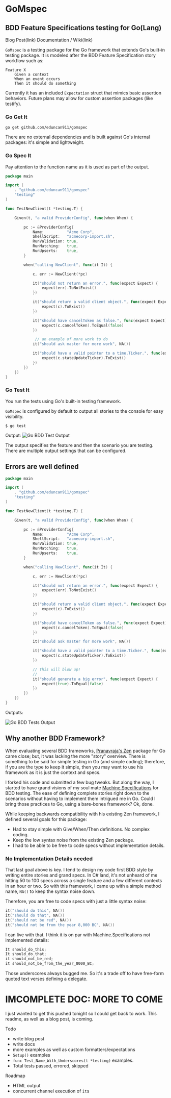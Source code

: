 # GoMspec

## BDD Feature Specifications testing for Go(Lang)

Blog Post(link)
Documentation / Wiki(link)

`GoMspec` is a testing package for the Go framework that extends Go's built-in testing package.  It is modeled after the BDD Feature Specification story workflow such as:

```
Feature X
    Given a context
    When an event occurs
    Then it should do something
```

Currently it has an included `Expectation` struct that mimics basic assertion behaviors.  Future plans may allow for custom assertion packages (like testify).

### Go Get It

`go get github.com/eduncan911/gomspec`

There are no external dependencies and is built against Go's internal packages: it's simple and lightweight.

### Go Spec It

Pay attention to the function name as it is used as part of the output.

```go
package main

import (
    . "github.com/eduncan911/gomspec"
    "testing"
)

func TestNewClient(t *testing.T) {

    Given(t, "a valid ProviderConfig", func(when When) {

        pc := &ProviderConfig{
            Name:          "Acme Corp",
            ShellScript:   "acmecorp-import.sh",
            RunValidation: true,
            RunMatching:   true,
            RunUpserts:    true,
        }

        when("calling NewClient", func(it It) {

            c, err := NewClient(*pc)

            it("should not return an error.", func(expect Expect) {
                expect(err).ToNotExist()
            })

            it("should return a valid client object.", func(expect Expect) {
                expect(c).ToExist()
            })

            it("should have cancelToken as false.", func(expect Expect) {
                expect(c.cancelToken).ToEqual(false)
            })

             // an example of more work to do
            it("should ask master for more work", NA())

            it("should have a valid pointer to a time.Ticker.", func(expect Expect) {
                expect(c.stateUpdateTicker).ToExist()
            })
        })
    })
}
```

### Go Test It

You run the tests using Go's built-in testing framework.  

`GoMspec` is configured by default to output all stories to the console for easy visibility.

`$ go test`

Output:
![Go BDD Test Output](http://i.imgur.com/MRJvVTc.png)

The output specifies the feature and then the scenario you are testing.  There are multiple output settings that can be configured.

## Errors are well defined

```go
package main

import (
    . "github.com/eduncan911/gomspec"
    "testing"
)

func TestNewClient(t *testing.T) {

    Given(t, "a valid ProviderConfig", func(when When) {

        pc := &ProviderConfig{
            Name:          "Acme Corp",
            ShellScript:   "acmecorp-import.sh",
            RunValidation: true,
            RunMatching:   true,
            RunUpserts:    true,
        }

        when("calling NewClient", func(it It) {

            c, err := NewClient(*pc)

            it("should not return an error.", func(expect Expect) {
                expect(err).ToNotExist()
            })

            it("should return a valid client object.", func(expect Expect) {
                expect(c).ToExist()
            })

            it("should have cancelToken as false.", func(expect Expect) {
                expect(c.cancelToken).ToEqual(false)
            })

            it("should ask master for more work", NA())

            it("should have a valid pointer to a time.Ticker.", func(expect Expect) {
                expect(c.stateUpdateTicker).ToExist()
            })

            // this will blow up!
            //
            it("should generate a big error", func(expect Expect) {
                expect(true).ToEqual(false)
            })
        })
    })
}
```

Outputs:

![Go BDD Tests Output](http://i.imgur.com/qshhxYp.png)

## Why another BDD Framework?

When evaluating several BDD frameworks, [Pranavraja's Zen](https://github.com/pranavraja/zen) package for Go came close; but, it was lacking the more "story" overview.  There is something to be said for simple testing in Go (and simple coding); therefore, if you are the type to keep it simple, then you may want to use his framework as it is just the context and specs.

I forked his code and submitted a few bug tweaks.  But along the way, I started to have grand visions of my soul mate [Machine.Specifications](https://github.com/machine/machine.specifications) for BDD testing.  The ease of defining complete stories right down to the scenarios without having to implement them intrigued me in Go.  Could I bring those practices to Go, using a bare-bones framework?  Ok, done.

While keeping backwards compatibility with his existing Zen framework, I defined several goals for this package:

* Had to stay simple with Give/When/Then definitions.  No complex coding.
* Keep the low syntax noise from the existing Zen package.
* I had to be able to be free to code specs without implementation details.

### No Implementation Details needed

That last goal above is key.  I tend to design my code first BDD style by writing entire stories and grand specs.  In C# land, it's not unheard of me hitting 50 to 100 specs across a single feature and a few different contexts in an hour or two.  So with this framework, i came up with a simple method name, `NA()` to keep the syntax noise down.  

Therefore, you are free to code specs with just a little syntax noise:

```go
it("should do this", NA())
it("should do that", NA())
it("should not be red", NA())
it("should not be from the year 8,000 BC", NA())
```

I can live with that.  I think it is on par with Machine.Specifications not implemented details:

```c# Machine.Specifications defining specs without implementations
It should_do_this;
It should_do_that;
it should_not_be_red;
it should_not_be_from_the_year_8000_BC;
```

Those underscores always bugged me.  So it's a trade off to have free-form quoted text verses defining a delegate.

# IMCOMPLETE DOC: MORE TO COME

I just wanted to get this pushed tonight so I could get back to work.  This readme, as well as a blog post, is coming.

Todo

* write blog post
* write docs
* more examples as well as custom formatters/expectations
* `Setup()` examples
* `func Test_Name_With_Underscores(t *testing)` examples.
* Total tests passed, errored, skipped

Roadmap
* HTML output
* concurrent channel execution of `it`s

